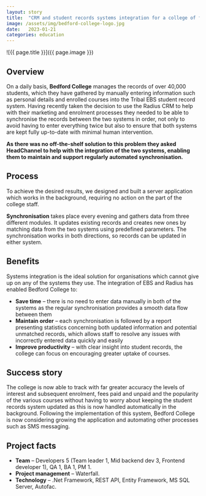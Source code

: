 ```yaml
---
layout: story
title:  "CRM and student records systems integration for a college of further education"
image: /assets/img/bedford-college-logo.jpg
date:   2023-01-21
categories: education
---
```


![{{ page.title }}]({{ page.image }})

## Overview
On a daily basis, **Bedford College** manages the records of over 40,000 students, which they have gathered by manually entering information such as personal details and enrolled courses into the Tribal EBS student record system. Having recently taken the decision to use the Radius CRM to help with their marketing and enrolment processes they needed to be able to synchronise the records between the two systems in order, not only to avoid having to enter everything twice but also to ensure that both systems are kept fully up-to-date with minimal human intervention.

**As there was no off-the-shelf solution to this problem they asked HeadChannel to help with the integration of the two systems, enabling them to maintain and support regularly automated synchronisation.**


## Process
To achieve the desired results, we designed and built a server application which works in the background, requiring no action on the part of the college staff.

**Synchronisation** takes place every evening and gathers data from three different modules. It updates existing records and creates new ones by matching data from the two systems using predefined parameters. The synchronisation works in both directions, so records can be updated in either system.

## Benefits
Systems integration is the ideal solution for organisations which cannot give up on any of the systems they use. The integration of EBS and Radius has enabled Bedford College to:

- **Save time** – there is no need to enter data manually in both of the systems as the regular synchronisation provides a smooth data flow between them
- **Maintain order** – each synchronisation is followed by a report presenting statistics concerning both updated information and potential unmatched records, which allows staff to resolve any issues with incorrectly entered data quickly and easily
- **Improve productivity** – with clear insight into student records, the college can focus on encouraging greater uptake of courses.

## Success story
The college is now able to track with far greater accuracy the levels of interest and subsequent enrolment, fees paid and unpaid and the popularity of the various courses without having to worry about keeping the student records system updated as this is now handled automatically in the background. Following the implementation of this system, Bedford College is now considering growing the application and automating other processes such as SMS messaging.

## Project facts
- **Team** – Developers 5 (Team leader 1, Mid backend dev 3, Frontend developer 1), QA 1, BA 1, PM 1.
- **Project management** – Waterfall.
- **Technology** – .Net Framework, REST API, Entity Framework, MS SQL Server, Autofac.
